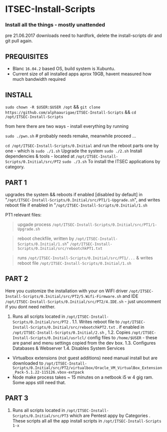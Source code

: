 # ITSEC-Install-Scripts

### Install all the things - mostly unattended

pre 21.06.2017 downloads need to hardfork, delete the install-scripts dir and git pull again.

## PREQUISITES

- Blanc `16.04.2` based OS, build system is Xubuntu.
- Current size of all installed apps aprox 19GB, havent measured how much bandwidth required 

## INSTALL

`sudo chown -R $USER:$USER /opt` && `git clone https://github.com/alphaaurigae/ITSEC-Install-Scripts` && `cd /opt/ITSEC-Install-Scripts`

from here there are two ways - install everything by running 

`sudo ./pwn.sh` # probably needs remake, meanwhile proceed ...

`cd /opt/ITSEC-Install-Scripts/0.Initial`
and run the reboot parts one by one - 
which is 
`sudo ./1.sh` Upgrade the system
`sudo ./2.sh` Install dependencies & tools - located at `/opt/ITSEC-Install-Scripts/0.Initial/src/PT2`
`sudo ./3.sh` To install the ITSEC applications by category.

## PART 1 

upgrades the system && reboots if enabled [disabled by default] in "`/opt/ITSEC-Install-Scripts/0.Initial/src/PT1/1-Upgrade.sh`", 
and writes reboot file if enabled in   "`/opt/ITSEC-Install-Scripts/0.Initial/1.sh`

PT1 relevant files:
> upgade process
`/opt/ITSEC-Install-Scripts/0.Initial/src/PT1/1-Upgrade.sh`

> reboot checkfile, written by `/opt/ITSEC-Install-Scripts/0.Initial/1.sh`"
`/opt/ITSEC-Install-Scripts/0.Initial/src/rebootchkPT1.txt`

> runs `/opt/ITSEC-Install-Scripts/0.Initial/src/PT1/...` & writes reboot file
`/opt/ITSEC-Install-Scripts/0.Initial/1.sh`


## PART 2 

Here you customize the installation with your on WIFI driver `/opt/ITSEC-Install-Scripts/0.Initial/src/PT2/5.Wifi-Firmware.sh`
and IDE `/opt/ITSEC-Install-Scripts/0.Initial/src/PT2/4.IDE.sh` - just uncomment if you dont need neither.

1. Runs all scripts located in `/opt/ITSEC-Install-Scripts/0.Initial/src/PT2` .
 1.1. Writes reboot file to `/opt/ITSEC-Install-Scripts/0.Initial/src/rebootchkPT2.txt` . if enabled in `/opt/ITSEC-Install-Scripts/0.Initial/2.sh` ,
 1.2. Copies `/opt/ITSEC-Install-Scripts/0.Initial/usrlcl/` config files to `/home/$USER` - these are panel and menu settings copied from the dev box.
 1.3. Configures Databases & Webserver
 1.4. Disables System Services

- Virtualbox extensions (not guest additions) need manual install but are downloaded to `/opt/ITSEC-Install-Scripts/0.Initial/src/PT2/virtualbox/Oracle_VM_VirtualBox_Extension_Pack-5.1.22-115126.vbox-extpack`
- Node make process takes ~ 15 minutes on a netbook i5 w 4 gig ram. Some apps still need that.


## PART 3

1. Runs all scripts located in `/opt/ITSEC-Install-Scripts/0.Initial/src/PT3` which are Pentest appy by Categories .
 These scripts all all the app install scripts in `/opt/ITSEC-Install-Scripts 1-x`



